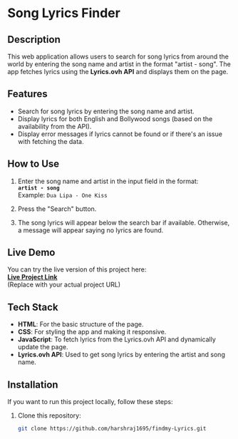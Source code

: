 # Song Lyrics Finder

## Description

This web application allows users to search for song lyrics from around the world by entering the song name and artist in the format "artist - song". The app fetches lyrics using the **Lyrics.ovh API** and displays them on the page.

## Features

- Search for song lyrics by entering the song name and artist.
- Display lyrics for both English and Bollywood songs (based on the availability from the API).
- Display error messages if lyrics cannot be found or if there's an issue with fetching the data.

## How to Use

1. Enter the song name and artist in the input field in the format:  
   **`artist - song`**  
   Example: `Dua Lipa - One Kiss`
   
2. Press the "Search" button.

3. The song lyrics will appear below the search bar if available. Otherwise, a message will appear saying no lyrics are found.

## Live Demo

You can try the live version of this project here:  
**[Live Project Link](https://your-live-project-link.com)**  
(Replace with your actual project URL)

## Tech Stack

- **HTML**: For the basic structure of the page.
- **CSS**: For styling the app and making it responsive.
- **JavaScript**: To fetch lyrics from the Lyrics.ovh API and dynamically update the page.
- **Lyrics.ovh API**: Used to get song lyrics by entering the artist and song name.

## Installation

If you want to run this project locally, follow these steps:

1. Clone this repository:

   ```bash
   git clone https://github.com/harshraj1695/findmy-Lyrics.git
